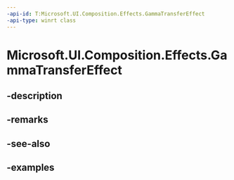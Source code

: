 ```yaml
---
-api-id: T:Microsoft.UI.Composition.Effects.GammaTransferEffect
-api-type: winrt class
---
```


<!-- Class syntax.
public class GammaTransferEffect : IGraphicsEffect, IGraphicsEffectSource
-->

# Microsoft.UI.Composition.Effects.GammaTransferEffect

## -description

## -remarks

## -see-also

## -examples

